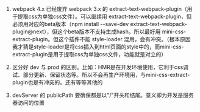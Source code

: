 1. webpack 4.x 已经废弃 webpack 3.x 的 extract-text-webpack-plugin（用于提取css为单独css文件）。可以继续用 extract-text-webpack-plugin，但必须用对应的beta版本（npm install --save-dev extract-text-webpack-plugin@next），但这个beta版本不支持生成hash。所以最好用 mini-css-extract-plugin。但这个插件不能 style-loader 混用，会有冲突。（根本原因我才猜是style-loader是将css插入到html页面的style中的，而mini-css-extract-plugin是用于提取css为单独css文件，功能就是对立的）

2. 区分好 dev 与 prod 的区别。比如：HMR是在开发环境使用，它利于css调试、部分更新、保留状态等。所以不会再生产环境用，与mini-css-extract-plugin也是有冲突的。还有等等其他的

3. devServer 的 publicPath 要确保都是以"/"开头和结尾。意义即为开发是服务器访问的位置

